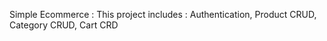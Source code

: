 Simple Ecommerce :
This project includes :
Authentication, 
Product CRUD,
 Category CRUD,
 Cart CRD
